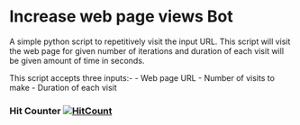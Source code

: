 # Increase web page views Bot
A simple python script to repetitively visit the input URL.
This script will visit the web page for given number of iterations and duration of each visit will be given amount of time in seconds.

This script accepts three inputs:-
    - Web page URL
    - Number of visits to make
    - Duration of each visit


### Hit Counter [![HitCount](http://hits.dwyl.com/samihan25/Increase-youtube-views-Bot.svg)](http://hits.dwyl.com/samihan25/Increase-youtube-views-Bot)
